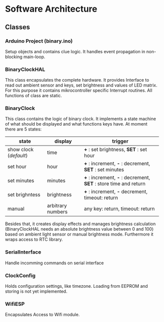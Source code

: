 # Software Architecture

## Classes

### Arduino Project (binary.ino)

Setup objects and contains clue logic. It handles event propagation in non-blocking main-loop.

### BinaryClockHAL

This class encapsulates the complete hardware. 
It provides Interface to read out ambient sensor and keys, set brightness and values of LED matrix.
For this purpose it contains mikrocontroller specific Interrupt routines.
All functions of class are static.

### BinaryClock

This class contains the logic of binary clock.
It implements a state machine of what should be displayed and what functions keys have. At moment there are 5 states:

| state | display | trigger |
| ---   |   ---   | --- |
| show clock (*default*) | time | **+** : set brightness, **SET** : set hour |
| set hour | hour | **+** : increment, **-** : decrement, **SET** : set minutes |
| set minutes | minutes | **+** : increment, **-** : decrement, **SET** : store time and return |
| set brighntess | brightness | **+** : increment, **-** decrement, timeout: return |
| manual | arbitrary numbers | any key: return, timeout: return |

Besides that, it creates display effects and manages brightness calculation (BinaryClockHAL needs an absolute brightness value between 0 and 100)
based on ambient light sensor or manual brightness mode.
Furthermore it wraps access to RTC library.

### SerialInterface

Handle incomming commands on serial interface

### ClockConfig

Holds configuration settings, like timezone.
Loading from EEPROM and storing is not yet implemented.

### WifiESP

Encapsulates Access to Wifi module.
